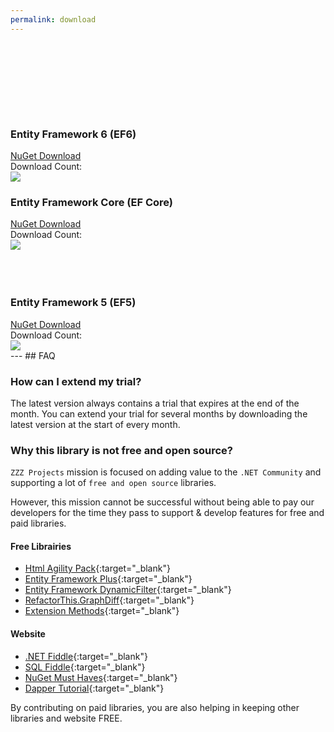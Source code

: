 ```yaml
---
permalink: download
---
```


<div class="page-download-nuget2">
	<div class="container">
		<div class="row">
			<div class="col-lg-6">
				<div class="card card-layout-z2 wow slideInLeft">
					<div class="card-header wow slideInDown">
						<h3>Entity Framework 6 (EF6)</h3>
					</div>
					<div class="card-body wow slideInUp">
						<a class="btn btn-lg btn-z" role="button" href="https://www.nuget.org/packages/Z.EntityFramework.Extensions/" 
								onclick="ga('send', 'event', { eventAction: 'download-ef6'});">
							<i class="fa fa-cloud-download" aria-hidden="true"></i>
							NuGet Download
						</a>
						<div>Download Count:</div>
						<div class="download-count2"><img src="https://zzzprojects.github.io/images/nuget/entity-framework-extensions-big-d.svg"></div>
					</div>
				</div>
			</div>
			<div class="col-lg-6">
				<div class="card card-layout-z2 wow slideInRight">
					<div class="card-header wow slideInDown">
						<h3>Entity Framework Core (EF Core)</h3>
					</div>
					<div class="card-body wow slideInUp">
						<a class="btn btn-lg btn-z" role="button" href="https://www.nuget.org/packages/Z.EntityFramework.Extensions.EFCore/"
								onclick="ga('send', 'event', { eventAction: 'download-efcore'});">
							<i class="fa fa-cloud-download" aria-hidden="true"></i>
							NuGet Download							
						</a>
						<div>Download Count:</div>
						<div class="download-count2"><img src="https://zzzprojects.github.io/images/nuget/entity-framework-extensions-efcore-big-d.svg"></div>
					</div>
				</div>
			</div>
		</div>
		<br /><br /><br />
		<div class="row">
			<div class="col-lg-6">
				<div class="card card-layout-z2 wow slideInLeft">
					<div class="card-header wow slideInDown">
						<h3>Entity Framework 5 (EF5)</h3>
					</div>
					<div class="card-body wow slideInUp">
						<a class="btn btn-lg btn-z" role="button" href="https://www.nuget.org/packages/Z.EntityFramework.Extensions.EF5/"
								onclick="ga('send', 'event', { eventAction: 'download-ef5'});">
							<i class="fa fa-cloud-download" aria-hidden="true"></i>
							NuGet Download							
						</a>
						<div>Download Count:</div>
						<div class="download-count2"><img src="https://zzzprojects.github.io/images/nuget/entity-framework-extensions-ef5-big-d.svg"></div>
					</div>
				</div>
			</div>
		</div>
	</div>
</div>

<div class="container section-faq wow slideInUp">
	<div markdown="1">
---
## FAQ

### How can I extend my trial?
The latest version always contains a trial that expires at the end of the month. You can extend your trial for several months by downloading the latest version at the start of every month.

### Why this library is not free and open source?
`ZZZ Projects` mission is focused on adding value to the `.NET Community` and supporting a lot of `free and open source` libraries.

However, this mission cannot be successful without being able to pay our developers for the time they pass to support & develop features for free and paid libraries.

#### Free Librairies

- [Html Agility Pack](http://html-agility-pack.net/){:target="_blank"}
- [Entity Framework Plus](http://entityframework-plus.net/){:target="_blank"}
- [Entity Framework DynamicFilter](https://github.com/zzzprojects/EntityFramework.DynamicFilters){:target="_blank"}
- [RefactorThis.GraphDiff](https://github.com/zzzprojects/GraphDiff){:target="_blank"}
- [Extension Methods](https://github.com/zzzprojects/Z.ExtensionMethods){:target="_blank"}

#### Website

- [.NET Fiddle](https://dotnetfiddle.net/){:target="_blank"}
- [SQL Fiddle](http://sqlfiddle.com/){:target="_blank"}
- [NuGet Must Haves](http://nugetmusthaves.com/){:target="_blank"}
- [Dapper Tutorial](http://dapper-tutorial.net/){:target="_blank"}

By contributing on paid libraries, you are also helping in keeping other libraries and website FREE.

</div>
</div>

<style>
.page-download-nuget2 {
	margin-top: 150px;
}
</style>